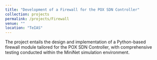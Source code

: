 ```yaml
---
title: "Development of a Firewall for the POX SDN Controller"
collection: projects
permalink: /projects/Firewall
venue: ""
location: "TeIAS"
---
```



The project entails the design and implementation of a Python-based firewall module tailored for the POX SDN Controller, with comprehensive testing conducted within the MiniNet simulation environment.
